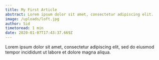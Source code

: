```yaml
---
title: My First Article
abstract: Lorem ipsum dolor sit amet, consectetur adipiscing elit.
image: /uploads/loft.jpg
author: Sid
timetoread: 1 min
date: 2020-01-07T17:43:37.669Z
---
```

Lorem ipsum dolor sit amet, consectetur adipiscing elit, sed do eiusmod tempor incididunt ut labore et dolore magna aliqua.